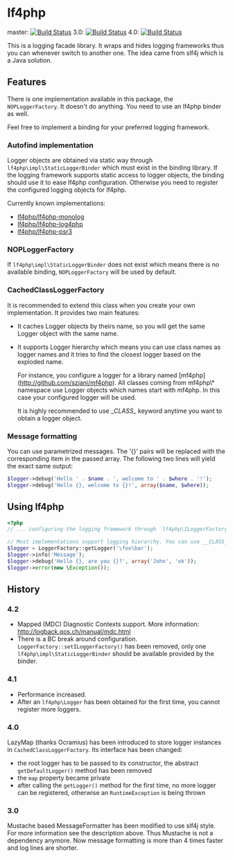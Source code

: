 lf4php
======

master: [![Build Status](https://travis-ci.org/szjani/lf4php.png?branch=master)](https://travis-ci.org/szjani/lf4php)
3.0: [![Build Status](https://travis-ci.org/szjani/lf4php.png?branch=3.0)](https://travis-ci.org/szjani/lf4php)
4.0: [![Build Status](https://travis-ci.org/szjani/lf4php.png?branch=4.0)](https://travis-ci.org/szjani/lf4php)

This is a logging facade library. It wraps and hides logging frameworks thus you can whenever switch to another one. The idea came from slf4j which is a Java solution.

Features
--------

There is one implementation available in this package, the `NOPLoggerFactory`. It doesn't do anything. You need to use an lf4php binder as well.

Feel free to implement a binding for your preferred logging framework.

### Autofind implementation

Logger objects are obtained via static way through `lf4php\impl\StaticLoggerBinder` which must exist in the binding library.
If the logging framework supports static access to logger objects, the binding should use it to ease lf4php configuration.
Otherwise you need to register the configured logging objects for lf4php.

Currently known implementations:

* [lf4php/lf4php-monolog](https://github.com/szjani/lf4php-monolog)
* [lf4php/lf4php-log4php](https://github.com/szjani/lf4php-log4php)
* [lf4php/lf4php-psr3](https://github.com/szjani/lf4php-psr3)

### NOPLoggerFactory

If `lf4php\impl\StaticLoggerBinder` does not exist which means there is no available binding, `NOPLoggerFactory` will be used by default.

### CachedClassLoggerFactory

It is recommended to extend this class when you create your own implementation. It provides two main features:
* It caches Logger objects by theirs name, so you will get the same Logger object with the same name.
* It supports Logger hierarchy which means you can use class names as logger names and it tries to find the closest logger
based on the exploded name.

  For instance, you configure a logger for a library named [mf4php] (http://github.com/szjani/mf4php). All classes coming from
  mf4php\\* namespace use Logger objects which names start with mf4php. In this case your configured logger will be used.

  It is highly recommended to use \__CLASS\__ keyword anytime you want to obtain a logger object.

### Message formatting

You can use parametrized messages. The '{}' pairs will be replaced with the corresponding item in the passed array.
The following two lines will yield the exact same output:

```php
$logger->debug('Hello ' . $name . ', welcome to ' . $where . '!');
$logger->debug('Hello {}, welcome to {}!', array($name, $where));
```

Using lf4php
------------

```php
<?php
// ... configuring the logging framework through `lf4php\ILoggerFactory` which is provided by `lf4php\impl\StaticLoggerBinder` 

// Most implementations support logging hierarchy. You can use __CLASS__ keyword to obtain a logger.
$logger = LoggerFactory::getLogger('\foo\bar');
$logger->info('Message');
$logger->debug('Hello {}, are you {}?', array('John', 'ok'));
$logger->error(new \Exception());
```

History
-------

### 4.2

 - Mapped (MDC) Diagnostic Contexts support. More information: http://logback.qos.ch/manual/mdc.html
 - There is a BC break around configuration. `LoggerFactory::setILoggerFactory()` has been removed, only one
  `lf4php\impl\StaticLoggerBinder` should be available provided by the binder.

### 4.1

 - Performance increased.
 - After an `lf4php\Logger` has been obtained for the first time, you cannot register more loggers. 

### 4.0

LazyMap (thanks Ocramius) has been introduced to store logger instances in `CachedClassLoggerFactory`. Its interface has been changed:
 - the root logger has to be passed to its constructor, the abstract `getDefaultLogger()` method has been removed
 - the `map` property became private
 - after calling the `getLogger()` method for the first time, no more logger can be registered, otherwise an `RuntimeException` is being thrown

### 3.0

Mustache based MessageFormatter has been modified to use slf4j style. For more information see the description above.
Thus Mustache is not a dependency anymore. Now message formatting is more than 4 times faster and log lines are shorter.
